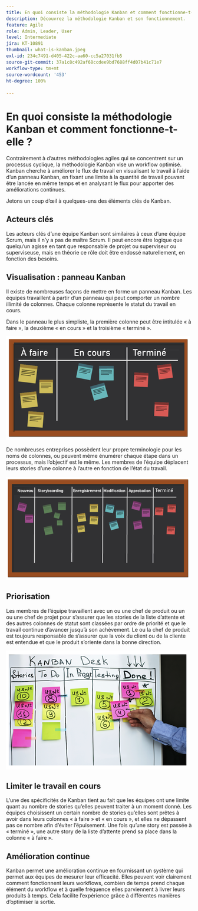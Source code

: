 ```yaml
---
title: En quoi consiste la méthodologie Kanban et comment fonctionne-t-elle ?
description: Découvrez la méthodologie Kanban et son fonctionnement.
feature: Agile
role: Admin, Leader, User
level: Intermediate
jira: KT-10891
thumbnail: what-is-kanban.jpeg
exl-id: 234c7491-d405-422c-aa60-cc5a27031fb5
source-git-commit: 37a1c8c492af68ccdee9bd7688ff4d07b41c71e7
workflow-type: tm+mt
source-wordcount: '453'
ht-degree: 100%

---
```


# En quoi consiste la méthodologie Kanban et comment fonctionne-t-elle ?

Contrairement à d’autres méthodologies agiles qui se concentrent sur un processus cyclique, la méthodologie Kanban vise un workflow optimisé. Kanban cherche à améliorer le flux de travail en visualisant le travail à l’aide d’un panneau Kanban, en fixant une limite à la quantité de travail pouvant être lancée en même temps et en analysant le flux pour apporter des améliorations continues.


Jetons un coup d’œil à quelques-uns des éléments clés de Kanban.



## Acteurs clés

Les acteurs clés d’une équipe Kanban sont similaires à ceux d’une équipe Scrum, mais il n’y a pas de maître Scrum. Il peut encore être logique que quelqu’un agisse en tant que responsable de projet ou superviseur ou superviseuse, mais en théorie ce rôle doit être endossé naturellement, en fonction des besoins.

## Visualisation : panneau Kanban

Il existe de nombreuses façons de mettre en forme un panneau Kanban. Les équipes travaillent à partir d’un panneau qui peut comporter un nombre illimité de colonnes. Chaque colonne représente le statut du travail en cours.

Dans le panneau le plus simpliste, la première colonne peut être intitulée « à faire », la deuxième « en cours » et la troisième « terminé ».

![Tableau noir et post-it](assets/agile4-01.png)

De nombreuses entreprises possèdent leur propre terminologie pour les noms de colonnes, ou peuvent même énumérer chaque étape dans un processus, mais l’objectif est le même. Les membres de l’équipe déplacent leurs stories d’une colonne à l’autre en fonction de l’état du travail.

![Tableau noir et post-it](assets/agile4-02.png)

## Priorisation

Les membres de l’équipe travaillent avec un ou une chef de produit ou un ou une chef de projet pour s’assurer que les stories de la liste d’attente et des autres colonnes de statut sont classées par ordre de priorité et que le travail continue d’avancer jusqu’à son achèvement. Le ou la chef de produit est toujours responsable de s’assurer que la voix du client ou de la cliente est entendue et que le produit s’oriente dans la bonne direction.

![Tableau blanc de Kanban](assets/agile4-03.png)

## Limiter le travail en cours

L’une des spécificités de Kanban tient au fait que les équipes ont une limite quant au nombre de stories qu’elles peuvent traiter à un moment donné. Les équipes choisissent un certain nombre de stories qu’elles sont prêtes à avoir dans leurs colonnes « à faire » et « en cours », et elles ne dépassent pas ce nombre afin d’éviter l’épuisement. Une fois qu’une story est passée à « terminé », une autre story de la liste d’attente prend sa place dans la colonne « à faire ».

## Amélioration continue

Kanban permet une amélioration continue en fournissant un système qui permet aux équipes de mesurer leur efficacité. Elles peuvent voir clairement comment fonctionnent leurs workflows, combien de temps prend chaque élément du workflow et à quelle fréquence elles parviennent à livrer leurs produits à temps. Cela facilite l’expérience grâce à différentes manières d’optimiser la sortie.
